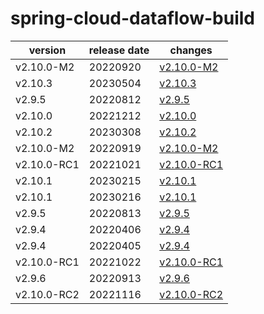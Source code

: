 # spring-cloud-dataflow-build	


|version|release date|changes|
|---|---|---|
|v2.10.0-M2|20220920|[v2.10.0-M2](./v2.10.0-M2-20220920.md)|
|v2.10.3|20230504|[v2.10.3](./v2.10.3-20230504.md)|
|v2.9.5|20220812|[v2.9.5](./v2.9.5-20220812.md)|
|v2.10.0|20221212|[v2.10.0](./v2.10.0-20221212.md)|
|v2.10.2|20230308|[v2.10.2](./v2.10.2-20230308.md)|
|v2.10.0-M2|20220919|[v2.10.0-M2](./v2.10.0-M2-20220919.md)|
|v2.10.0-RC1|20221021|[v2.10.0-RC1](./v2.10.0-RC1-20221021.md)|
|v2.10.1|20230215|[v2.10.1](./v2.10.1-20230215.md)|
|v2.10.1|20230216|[v2.10.1](./v2.10.1-20230216.md)|
|v2.9.5|20220813|[v2.9.5](./v2.9.5-20220813.md)|
|v2.9.4|20220406|[v2.9.4](./v2.9.4-20220406.md)|
|v2.9.4|20220405|[v2.9.4](./v2.9.4-20220405.md)|
|v2.10.0-RC1|20221022|[v2.10.0-RC1](./v2.10.0-RC1-20221022.md)|
|v2.9.6|20220913|[v2.9.6](./v2.9.6-20220913.md)|
|v2.10.0-RC2|20221116|[v2.10.0-RC2](./v2.10.0-RC2-20221116.md)|
